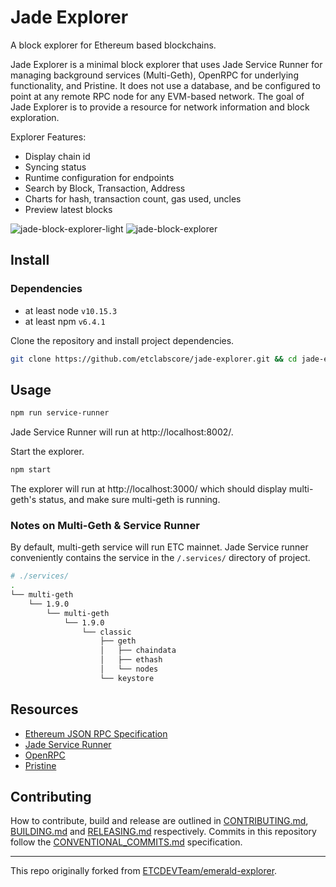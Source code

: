 # Jade Explorer

A block explorer for Ethereum based blockchains. 

Jade Explorer is a minimal block explorer that uses Jade Service Runner for managing background services (Multi-Geth), OpenRPC for underlying functionality, and Pristine. It does not use a database, and be configured to point at any remote RPC node for any EVM-based network. The goal of Jade Explorer is to provide a resource for network information and block exploration. 

Explorer Features:
- Display chain id
- Syncing status
- Runtime configuration for endpoints
- Search by Block, Transaction, Address
- Charts for hash, transaction count, gas used, uncles
- Preview latest blocks


![jade-block-explorer-light](https://user-images.githubusercontent.com/364566/62577862-aa927780-b854-11e9-9aba-a58eb7b44a47.png)
![jade-block-explorer](https://user-images.githubusercontent.com/364566/62577861-aa927780-b854-11e9-8b5d-d8e04aaf2357.png)

## Install

### Dependencies

- at least node `v10.15.3`
- at least npm `v6.4.1`

Clone the repository and install project dependencies.

```bash
git clone https://github.com/etclabscore/jade-explorer.git && cd jade-explorer && npm install
```

## Usage


```bash
npm run service-runner
```

Jade Service Runner will run at http://localhost:8002/.

Start the explorer.

```bash
npm start
```

The explorer will run at http://localhost:3000/ which should display multi-geth's status, and make sure multi-geth is running.

### Notes on Multi-Geth & Service Runner

By default, multi-geth service will run ETC mainnet. Jade Service runner conveniently contains the service in the `/.services/` directory of project.

```bash
# ./services/
.
└── multi-geth
    └── 1.9.0
        └── multi-geth
            └── 1.9.0
                └── classic
                    ├── geth
                    │   ├── chaindata
                    │   ├── ethash
                    │   └── nodes
                    └── keystore
```

## Resources

- [Ethereum JSON RPC Specification](https://github.com/etclabscore/ethereum-json-rpc-specification)
- [Jade Service Runner](https://github.com/etclabscore/jade-service-runner)
- [OpenRPC](https://open-rpc.org)
- [Pristine](https://github.com/etclabscore/pristine)

## Contributing

How to contribute, build and release are outlined in [CONTRIBUTING.md](CONTRIBUTING.md), [BUILDING.md](BUILDING.md) and [RELEASING.md](RELEASING.md) respectively. Commits in this repository follow the [CONVENTIONAL_COMMITS.md](CONVENTIONAL_COMMITS.md) specification.

---

This repo originally forked from [ETCDEVTeam/emerald-explorer](https://github.com/ETCDEVTeam/emerald-explorer).
